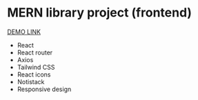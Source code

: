 # MERN library project (frontend)

[DEMO LINK](https://ruslanvasylyshyn.github.io/MERN-library-project-frontend/)

- React
- React router
- Axios
- Tailwind CSS
- React icons
- Notistack
- Responsive design
